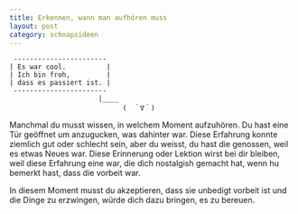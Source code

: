 ```yaml
---
title: Erkennen, wann man aufhören muss 
layout: post
category: schnapsideen 
---
```


```
 -----------------------
| Es war cool.          |
| Ich bin froh,         |
| dass es passiert ist. |
 -----------------------
                      |____
                            (　＾∇＾)
```

Manchmal du musst wissen, in welchem Moment aufzuhören.
Du hast eine Tür geöffnet um anzugucken, was dahinter war. 
Diese Erfahrung konnte ziemlich gut oder schlecht sein, aber du weisst, du hast die genossen, weil es etwas Neues war. 
Diese Erinnerung oder Lektion wirst bei dir bleiben, weil diese Erfahrung eine war, die dich nostalgish gemacht hat, wenn hu bemerkt hast, dass die vorbeit war.

In diesem Moment musst du akzeptieren, dass sie unbedigt vorbeit ist und die Dinge zu erzwingen, würde dich dazu bringen, es zu bereuen.



